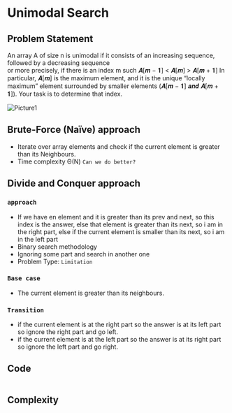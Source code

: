# Unimodal Search  
## Problem Statement 
An array A of size n is unimodal if it consists of an increasing sequence, followed by a decreasing sequence <br>  or more precisely, if there is an index m 
such 𝑨[𝒎 − 𝟏] < 𝑨[𝒎] > 𝑨[𝒎 + 𝟏] In particular, 𝑨[𝒎] is the maximum element, and it is the unique “locally maximum” element surrounded by smaller elements 
(𝑨[𝒎 − 𝟏] 𝒂𝒏𝒅 𝑨[𝒎 + 𝟏]). Your task is to determine that index.

![Picture1](https://user-images.githubusercontent.com/99830416/227283504-421ecbb7-b744-41b0-9280-47f7e0decf77.png)

## Brute-Force (Naïve) approach 
- Iterate over array elements and check if the current element is greater than its Neighbours.
- Time complexity Θ(N) `Can we do better?`

## Divide and Conquer approach
### `approach`
- If we have en element and it is greater than its prev and next, so this index is the answer, else that element is greater than its next, so i am in the right part, else if the    current element is smaller than its next, so i am in the left part
- Binary search methodology 
- Ignoring some part and search in another one 
- Problem Type: `Limitation`

### `Base case` 
- The current element is greater than its neighbours.

### `Transition`
- if the current element is at the right part so the answer is at its left part so ignore the right part and go left.
- if the current element is at the left part so the answer is at its right part so ignore the left part and go right.

## Code
```cpp

```

## Complexity 
